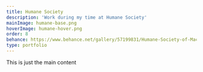 ```yaml
---
title: Humane Society
description: 'Work during my time at Humane Society'
mainImage: humane-base.png
hoverImage: humane-hover.png
order: 8
behance: https://www.behance.net/gallery/57199831/Humane-Society-of-Macomb
type: portfolio
---
```


This is just the main content
